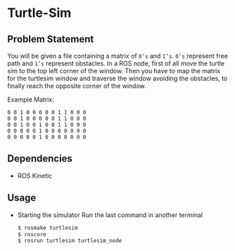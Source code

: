 # Turtle-Sim

## Problem Statement

You will be given a file containing a matrix of `0’s` and `1’s`. `0’s` represent free path and `1’s` represent obstacles. In a ROS node, first of all move the turtle sim to the top left corner of the window. Then you have to map the matrix for the turtlesim window  and traverse the window avoiding the obstacles, to finally reach the opposite corner of the window.

Example Matrix:

```
0 0 1 0 0 0 0 0 1 1 0 0 0
0 0 1 0 0 0 0 0 1 1 0 0 0
0 0 1 0 0 1 0 0 1 1 0 0 0
0 0 0 0 0 1 0 0 0 0 0 0 0
0 0 0 0 0 1 0 0 0 0 0 0 0
```

## Dependencies

- ROS Kinetic


## Usage

- Starting the simulator
   Run the last command in another terminal
   ```bash
   $ rosmake turtlesim
   $ roscore
   $ rosrun turtlesim turtlesim_node
   ```
